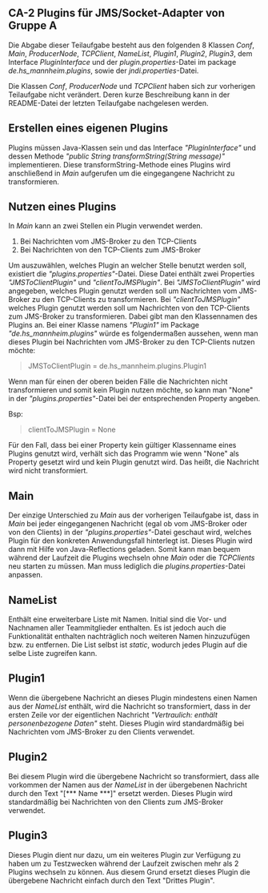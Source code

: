 
## CA-2 Plugins für JMS/Socket-Adapter von Gruppe A
Die Abgabe dieser Teilaufgabe besteht aus den folgenden 8 Klassen *Conf*, *Main*, *ProducerNode*, *TCPClient*, *NameList*, *Plugin1*, *Plugin2*, *Plugin3*, dem Interface *PluginInterface* und der *plugin.properties*-Datei im package *de.hs_mannheim.plugins*, sowie der *jndi.properties*-Datei.

Die Klassen *Conf*, *ProducerNode* und *TCPClient* haben sich zur vorherigen Teilaufgabe nicht verändert. Deren kurze Beschreibung kann in der README-Datei der letzten Teilaufgabe nachgelesen werden.

## Erstellen eines eigenen Plugins
Plugins müssen Java-Klassen sein und das Interface *"PluginInterface"* und dessen Methode *"public String transformString(String message)"* implementieren. Diese transformString-Methode eines Plugins wird anschließend in *Main* aufgerufen um die eingegangene Nachricht zu transformieren.

## Nutzen eines Plugins
In *Main* kann an zwei Stellen ein Plugin verwendet werden. 

1. Bei Nachrichten vom JMS-Broker zu den TCP-Clients
2. Bei Nachrichten von den TCP-Clients zum JMS-Broker

Um auszuwählen, welches Plugin an welcher Stelle benutzt werden soll, existiert die *"plugins.properties"*-Datei. Diese Datei enthält zwei Properties *"JMSToClientPlugin"* und *"clientToJMSPlugin"*. Bei *"JMSToClientPlugin"* wird angegeben, welches Plugin genutzt werden soll um Nachrichten vom JMS-Broker zu den TCP-Clients zu transformieren. Bei *"clientToJMSPlugin"* welches Plugin genutzt werden soll um Nachrichten von den TCP-Clients zum JMS-Broker zu transformieren. Dabei gibt man den Klassennamen des Plugins an. Bei einer Klasse namens *"Plugin1"* im Package *"de.hs_mannheim.plugins"* würde es folgendermaßen aussehen, wenn man dieses Plugin bei Nachrichten vom JMS-Broker zu den TCP-Clients nutzen möchte:
> JMSToClientPlugin = de.hs_mannheim.plugins.Plugin1

Wenn man für einen der oberen beiden Fälle die Nachrichten nicht transformieren und somit kein Plugin nutzen möchte, so kann man "None" in der *"plugins.properties"*-Datei bei der entsprechenden Property angeben.

Bsp:
> clientToJMSPlugin = None

Für den Fall, dass bei einer Property kein gültiger Klassenname eines Plugins genutzt wird, verhält sich das Programm wie wenn "None" als Property gesetzt wird und kein Plugin genutzt wird. Das heißt, die Nachricht wird nicht transformiert.

## Main
Der einzige Unterschied zu *Main* aus der vorherigen Teilaufgabe ist, dass in *Main* bei jeder eingegangenen Nachricht (egal ob vom JMS-Broker oder von den Clients) in der *"plugins.properties"*-Datei geschaut wird, welches Plugin für den konkreten Anwendungsfall hinterlegt ist. Dieses Plugin wird dann mit Hilfe von Java-Reflections geladen. Somit kann man bequem während der Laufzeit die Plugins wechseln ohne *Main* oder die *TCPClients* neu starten zu müssen. Man muss lediglich die *plugins.properties*-Datei anpassen.

## NameList
Enthält eine erweiterbare Liste mit Namen. Initial sind die Vor- und Nachnamen aller Teammitglieder enthalten. Es ist jedoch auch die Funktionalität enthalten nachträglich noch weiteren Namen hinzuzufügen bzw. zu entfernen. Die List selbst ist *static*, wodurch jedes Plugin auf die selbe Liste zugreifen kann.

## Plugin1
Wenn die übergebene Nachricht an dieses Plugin mindestens einen Namen aus der *NameList* enthält, wird die Nachricht so transformiert, dass in der ersten Zeile vor der eigentlichen Nachricht *"Vertraulich: enthält personenbezogene Daten"* steht. Dieses Plugin wird standardmäßig bei Nachrichten vom JMS-Broker zu den Clients verwendet.

## Plugin2
Bei diesem Plugin wird die übergebene Nachricht so transformiert, dass alle vorkommen der Namen aus der *NameList* in der übergebenen Nachricht durch den Text "[\*\*\* Name \*\*\*]" ersetzt werden. Dieses Plugin wird standardmäßig bei Nachrichten von den Clients zum JMS-Broker verwendet.

## Plugin3
Dieses Plugin dient nur dazu, um ein weiteres Plugin zur Verfügung zu haben um zu Testzwecken während der Laufzeit zwischen mehr als 2 Plugins wechseln zu können. Aus diesem Grund ersetzt dieses Plugin die übergebene Nachricht einfach durch den Text "Drittes Plugin".